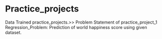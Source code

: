# Practice_projects
Data Trained practice_projects.>>
Problem Statement of practice_project_1
Regression_Problem: Prediction of world happiness score using given dataset.
